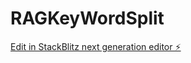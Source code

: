 # RAGKeyWordSplit

[Edit in StackBlitz next generation editor ⚡️](https://stackblitz.com/~/github.com/DeathSurfing/RAGKeyWordSplit)